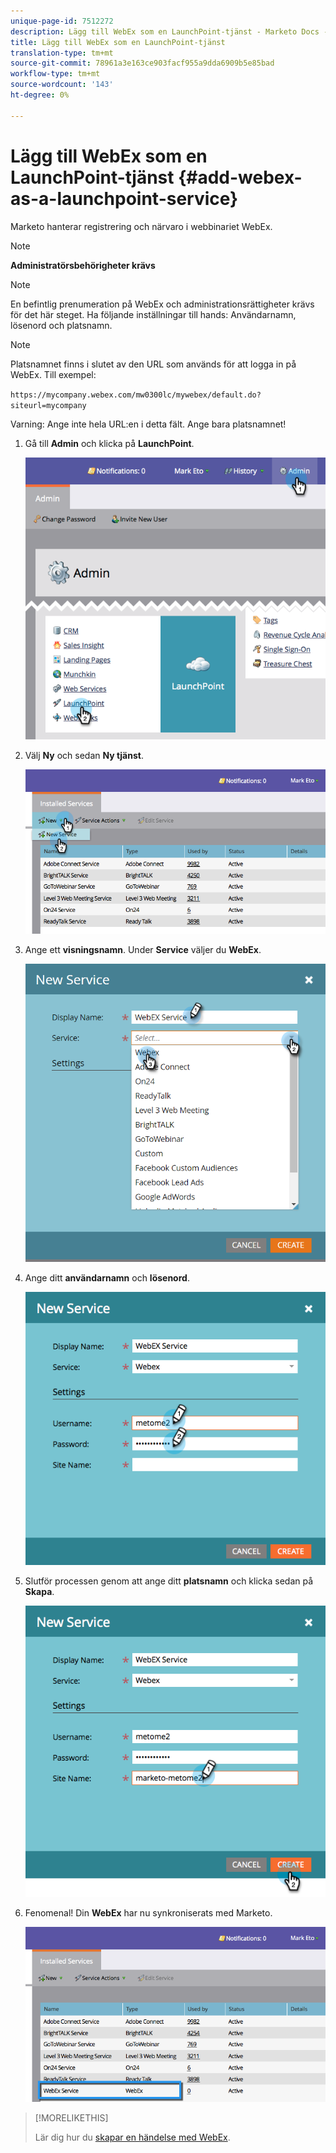 ```yaml
---
unique-page-id: 7512272
description: Lägg till WebEx som en LaunchPoint-tjänst - Marketo Docs - Produktdokumentation
title: Lägg till WebEx som en LaunchPoint-tjänst
translation-type: tm+mt
source-git-commit: 78961a3e163ce903facf955a9dda6909b5e85bad
workflow-type: tm+mt
source-wordcount: '143'
ht-degree: 0%

---
```



# Lägg till WebEx som en LaunchPoint-tjänst {#add-webex-as-a-launchpoint-service}

Marketo hanterar registrering och närvaro i webbinariet WebEx.

>[!NOTE]
>
>**Administratörsbehörigheter krävs**

>[!NOTE]
>
>En befintlig prenumeration på WebEx och administrationsrättigheter krävs för det här steget. Ha följande inställningar till hands: Användarnamn, lösenord och platsnamn.

>[!NOTE]
>
>Platsnamnet finns i slutet av den URL som används för att logga in på WebEx. Till exempel:
>
>`https://mycompany.webex.com/mw0300lc/mywebex/default.do?siteurl=mycompany`
>
>Varning: Ange inte hela URL:en i detta fält. Ange bara platsnamnet!

1. Gå till **Admin** och klicka på **LaunchPoint**.

   ![](assets/image2015-4-23-11-3a20-3a43.png)

1. Välj **Ny** och sedan **Ny tjänst**.

   ![](assets/webex-new-service.png)

1. Ange ett **visningsnamn**. Under **Service** väljer du **WebEx**.

   ![](assets/new-service-webex.png)

1. Ange ditt **användarnamn** och **lösenord**.

   ![](assets/image2015-4-24-18-3a56-3a56.png)

1. Slutför processen genom att ange ditt **platsnamn** och klicka sedan på **Skapa**.

   ![](assets/image2015-4-24-18-3a58-3a43.png)

1. Fenomenal! Din **WebEx** har nu synkroniserats med Marketo.

   ![](assets/webex.png)

>[!MORELIKETHIS]
>
>Lär dig hur du [skapar en händelse med WebEx](/help/marketo/product-docs/demand-generation/events/create-an-event/create-an-event-with-webex.md).
